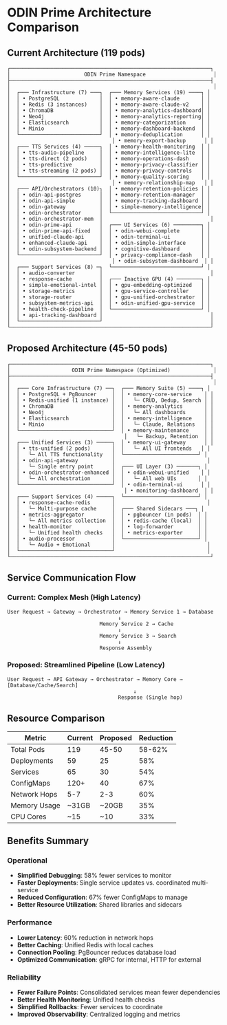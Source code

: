 # ODIN Prime Architecture Comparison

## Current Architecture (119 pods)

```
┌─────────────────────────────────────────────────────────────────┐
│                        ODIN Prime Namespace                      │
├─────────────────────────────────────────────────────────────────┤
│                                                                  │
│  ┌─── Infrastructure (7) ───┐  ┌─── Memory Services (19) ────┐ │
│  │ • PostgreSQL             │  │ • memory-aware-claude       │ │
│  │ • Redis (3 instances)    │  │ • memory-aware-claude-v2    │ │
│  │ • ChromaDB               │  │ • memory-analytics-dashboard│ │
│  │ • Neo4j                  │  │ • memory-analytics-reporting│ │
│  │ • Elasticsearch          │  │ • memory-categorization     │ │
│  │ • Minio                  │  │ • memory-dashboard-backend  │ │
│  └──────────────────────────┘  │ • memory-deduplication      │ │
│                                 │ • memory-export-backup      │ │
│  ┌─── TTS Services (4) ─────┐  │ • memory-health-monitoring  │ │
│  │ • tts-audio-pipeline     │  │ • memory-intelligence-lite  │ │
│  │ • tts-direct (2 pods)    │  │ • memory-operations-dash    │ │
│  │ • tts-predictive         │  │ • memory-privacy-classifier │ │
│  │ • tts-streaming (2 pods) │  │ • memory-privacy-controls   │ │
│  └──────────────────────────┘  │ • memory-quality-scoring    │ │
│                                 │ • memory-relationship-map   │ │
│  ┌─── API/Orchestrators (10)┐  │ • memory-retention-policies │ │
│  │ • odin-api-postgres      │  │ • memory-retention-manager  │ │
│  │ • odin-api-simple        │  │ • memory-tracking-dashboard │ │
│  │ • odin-gateway           │  │ • simple-memory-intelligence│ │
│  │ • odin-orchestrator      │  └─────────────────────────────┘ │
│  │ • odin-orchestrator-mem  │                                   │
│  │ • odin-prime-api         │  ┌─── UI Services (6) ─────────┐ │
│  │ • odin-prime-api-fixed   │  │ • odin-webui-complete       │ │
│  │ • unified-claude-api     │  │ • odin-terminal-ui          │ │
│  │ • enhanced-claude-api    │  │ • odin-simple-interface     │ │
│  │ • odin-subsystem-backend │  │ • cognitive-dashboard       │ │
│  └──────────────────────────┘  │ • privacy-compliance-dash   │ │
│                                 │ • odin-subsystem-dashboard  │ │
│  ┌─── Support Services (8) ─┐  └─────────────────────────────┘ │
│  │ • audio-converter        │                                   │
│  │ • response-cache         │  ┌─── Inactive GPU (4) ────────┐ │
│  │ • simple-emotional-intel │  │ • gpu-embedding-optimized   │ │
│  │ • storage-metrics        │  │ • gpu-service-controller    │ │
│  │ • storage-router         │  │ • gpu-unified-orchestrator  │ │
│  │ • subsystem-metrics-api  │  │ • odin-unified-gpu-service  │ │
│  │ • health-check-pipeline  │  └─────────────────────────────┘ │
│  │ • api-tracking-dashboard │                                   │
│  └──────────────────────────┘                                   │
└─────────────────────────────────────────────────────────────────┘
```

## Proposed Architecture (45-50 pods)

```
┌─────────────────────────────────────────────────────────────────┐
│                    ODIN Prime Namespace (Optimized)              │
├─────────────────────────────────────────────────────────────────┤
│                                                                  │
│  ┌─── Core Infrastructure (7) ──┐  ┌─── Memory Suite (5) ────┐ │
│  │ • PostgreSQL + PgBouncer     │  │ • memory-core-service    │ │
│  │ • Redis-unified (1 instance) │  │   └─ CRUD, Dedup, Search │ │
│  │ • ChromaDB                   │  │ • memory-analytics       │ │
│  │ • Neo4j                      │  │   └─ All dashboards      │ │
│  │ • Elasticsearch              │  │ • memory-intelligence    │ │
│  │ • Minio                      │  │   └─ Claude, Relations   │ │
│  └──────────────────────────────┘  │ • memory-maintenance     │ │
│                                     │   └─ Backup, Retention  │ │
│  ┌─── Unified Services (3) ─────┐  │ • memory-ui-gateway      │ │
│  │ • tts-unified (2 pods)       │  │   └─ All UI frontends   │ │
│  │   └─ All TTS functionality   │  └────────────────────────┘ │
│  │ • odin-api-gateway           │                              │
│  │   └─ Single entry point      │  ┌─── UI Layer (3) ───────┐ │
│  │ • odin-orchestrator-enhanced │  │ • odin-webui-unified    │ │
│  │   └─ All orchestration       │  │   └─ All web UIs       │ │
│  └──────────────────────────────┘  │ • odin-terminal-ui      │ │
│                                     │ • monitoring-dashboard  │ │
│  ┌─── Support Services (4) ─────┐  └────────────────────────┘ │
│  │ • response-cache-redis       │                              │
│  │   └─ Multi-purpose cache     │  ┌─── Shared Sidecars ───┐ │
│  │ • metrics-aggregator         │  │ • pgbouncer (in pods)  │ │
│  │   └─ All metrics collection  │  │ • redis-cache (local)  │ │
│  │ • health-monitor             │  │ • log-forwarder        │ │
│  │   └─ Unified health checks   │  │ • metrics-exporter     │ │
│  │ • audio-processor            │  └────────────────────────┘ │
│  │   └─ Audio + Emotional       │                              │
│  └──────────────────────────────┘                              │
└─────────────────────────────────────────────────────────────────┘
```

## Service Communication Flow

### Current: Complex Mesh (High Latency)
```
User Request → Gateway → Orchestrator → Memory Service 1 → Database
                                    ↓
                              Memory Service 2 → Cache
                                    ↓
                              Memory Service 3 → Search
                                    ↓
                              Response Assembly
```

### Proposed: Streamlined Pipeline (Low Latency)
```
User Request → API Gateway → Orchestrator → Memory Core → [Database/Cache/Search]
                                         ↓
                                    Response (Single hop)
```

## Resource Comparison

| Metric | Current | Proposed | Reduction |
|--------|---------|----------|-----------|
| Total Pods | 119 | 45-50 | 58-62% |
| Deployments | 59 | 25 | 58% |
| Services | 65 | 30 | 54% |
| ConfigMaps | 120+ | 40 | 67% |
| Network Hops | 5-7 | 2-3 | 60% |
| Memory Usage | ~31GB | ~20GB | 35% |
| CPU Cores | ~15 | ~10 | 33% |

## Benefits Summary

### Operational
- **Simplified Debugging**: 58% fewer services to monitor
- **Faster Deployments**: Single service updates vs. coordinated multi-service
- **Reduced Configuration**: 67% fewer ConfigMaps to manage
- **Better Resource Utilization**: Shared libraries and sidecars

### Performance
- **Lower Latency**: 60% reduction in network hops
- **Better Caching**: Unified Redis with local caches
- **Connection Pooling**: PgBouncer reduces database load
- **Optimized Communication**: gRPC for internal, HTTP for external

### Reliability
- **Fewer Failure Points**: Consolidated services mean fewer dependencies
- **Better Health Monitoring**: Unified health checks
- **Simplified Rollbacks**: Fewer services to coordinate
- **Improved Observability**: Centralized logging and metrics